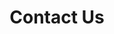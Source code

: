 ---
layout: contact_us
title: Contact Us
permalink: /contact-us/
agency_name: Lee Kong Chian Reference Library
locations:
  - title: Lee Kong Chian Reference Library
    address:
      - Level 7 - 11
      - 100 Victoria Street
      - Singapore 188064
    maps_link: https://goo.gl/maps/ad46m6owV2VLck5SA
    operating_hours:
      - days: Mon - Sun
        time: 10.00am - 9.00pm
        description: Closed at 5.00pm on eves of Christmas, New Year and Chinese New Year. <br> Closed on Public Holidays.
    
contacts:
  - title: General Enquiries & Feedback
    content:
    - other:  Did you learn something useful from our resources? Do you have a new idea to share with us? Tell us what you think!
    - email: ref@nlb.gov.sg
---
